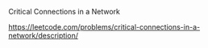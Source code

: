 Critical Connections in a Network

https://leetcode.com/problems/critical-connections-in-a-network/description/

